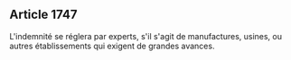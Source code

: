 Article 1747
----
L'indemnité se réglera par experts, s'il s'agit de manufactures, usines, ou
autres établissements qui exigent de grandes avances.
